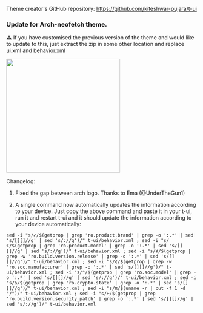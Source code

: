 Theme creator's GitHub repository:  https://github.com/kiteshwar-pujara/t-ui 





### Update for Arch-neofetch theme.

⚠️ If you have customised the previous version of the theme and would like to update to this, just extract the zip in some other location and replace ui.xml and behavior.xml

<img src="https://github.com/M4dGun/t-ui_themes/blob/main/themes/Arch-neofetch/Arch_Neofetch_V2_preview.jpg" data-canonical-src="https://github.com/M4dGun/t-ui_themes/blob/main/themes/Arch-neofetch/Arch_Neofetch_V2_preview.jpg" width="300" />

Changelog: 

1) Fixed the gap between arch logo. Thanks to Ema (@UnderTheGun1)

2) A single command now automatically updates the information according to your device. Just copy the above command and paste it in your t-ui, run it and restart t-ui and it should update the information according to your device automatically:


`sed -i "s/✓/$(getprop | grep 'ro.product.brand' | grep -o ':.*' | sed 's/[][]//g' | sed 's/://g')/" t-ui/behavior.xml ; sed -i "s/€/$(getprop | grep 'ro.product.model' | grep -o ':.*' | sed 's/[][]//g' | sed 's/://g')/" t-ui/behavior.xml ; sed -i "s/¥/$(getprop | grep -w 'ro.build.version.release' | grep -o ':.*' | sed 's/[][]//g')/" t-ui/behavior.xml ; sed -i "s/¢/$(getprop | grep -w 'ro.soc.manufacturer' | grep -o ':.*' | sed 's/[][]//g')/" t-ui/behavior.xml ; sed -i "s/°/$(getprop | grep 'ro.soc.model' | grep -o ':.*' | sed 's/[][]//g' | sed 's/://g')/" t-ui/behavior.xml ; sed -i "s/∆/$(getprop | grep 'ro.crypto.state' | grep -o ':.*' | sed 's/[][]//g')/" t-ui/behavior.xml ; sed -i "s/π/$(uname -r | cut -f 1 -d "/")/" t-ui/behavior.xml ; sed -i "s/÷/$(getprop | grep 'ro.build.version.security_patch' | grep -o ':.*' | sed 's/[][]//g' | sed 's/://g')/" t-ui/behavior.xml`





